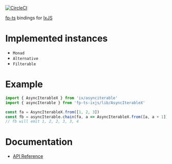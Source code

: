 [![CircleCI](https://circleci.com/gh/werk85/fp-ts-ixjs.svg?style=svg)](https://circleci.com/gh/werk85/fp-ts-ixjs)

[fp-ts](https://github.com/gcanti/fp-ts) bindings for [IxJS](https://github.com/ReactiveX/IxJS)

# Implemented instances

- `Monad`
- `Alternative`
- `Filterable`

# Example

```ts
import { AsyncIterableX } from 'ix/asynciterable'
import { asyncIterable } from 'fp-ts-ixjs/lib/AsyncIterableX'

const fa = AsyncIterableX.from([1, 2, 3])
const fb = asyncIterable.chain(fa, a => AsyncIterableX.from([a, a + 1]))
// fb will emit 1, 2, 2, 3, 3, 4
```

# Documentation

- [API Reference](https://werk85.github.io/fp-ts-ixjs)
